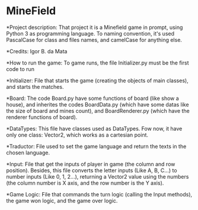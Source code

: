 # MineField

*Project description:
That project it is a Minefield game in prompt, using Python 3 as programming language. To naming convention, it's used PascalCase for class and files names, and camelCase for anything else.

*Credits:
Igor B. da Mata

*How to run the game:
To game runs, the file Initializer.py must be the first code to run

*Initializer:
File that starts the game (creating the objects of main classes), and starts the matches.

*Board:
The code Board.py have some functions of board (like show a house), and inherites the codes BoardData.py (which have some datas like the size of board and mines count), and BoardRenderer.py (which have the renderer functions of board).

*DataTypes:
This file have classes used as DataTypes. Fow now, it have only one class: Vector2, which works as a cartesian point.

*Traductor:
File used to set the game language and return the texts in the chosen language.

*Input:
File that get the inputs of player in game (the column and row position). Besides, this file converts the letter inputs (Like A, B, C...) to number inputs (Like 0, 1, 2...), returning a Vector2 value using the numbers (the column number is X axis, and the row number is the Y axis).

*Game Logic:
File that commands the turn logic (calling the Input methods), the game won logic, and the game over logic.
